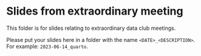 # Slides from extraordinary meeting

This folder is for slides relating to extraordinary data club meetings.

Please put your slides here in a folder with the name `<DATE>_<DESCRIPTION>`. For example: `2023-06-14_quarto`.
